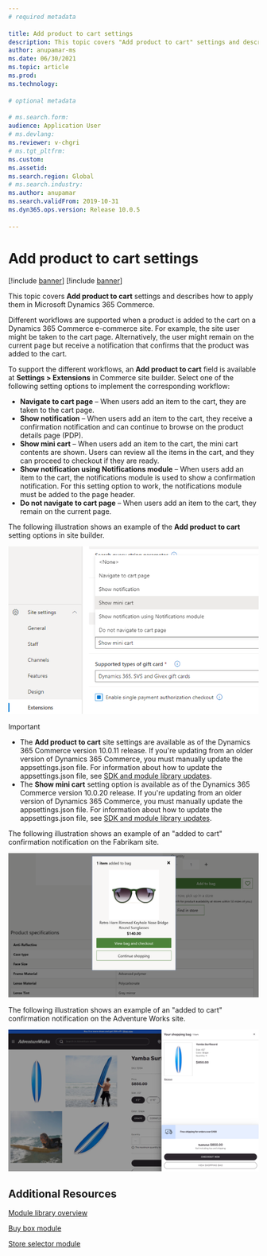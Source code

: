 ```yaml
---
# required metadata

title: Add product to cart settings
description: This topic covers "Add product to cart" settings and describes how to apply them in Microsoft Dynamics 365 Commerce.
author: anupamar-ms
ms.date: 06/30/2021
ms.topic: article
ms.prod: 
ms.technology: 

# optional metadata

# ms.search.form: 
audience: Application User
# ms.devlang: 
ms.reviewer: v-chgri
# ms.tgt_pltfrm: 
ms.custom: 
ms.assetid: 
ms.search.region: Global
# ms.search.industry: 
ms.author: anupamar
ms.search.validFrom: 2019-10-31
ms.dyn365.ops.version: Release 10.0.5

---
```


# Add product to cart settings

[!include [banner](includes/banner.md)]
[!include [banner](includes/preview-banner.md)]

This topic covers **Add product to cart** settings and describes how to apply them in Microsoft Dynamics 365 Commerce.

Different workflows are supported when a product is added to the cart on a Dynamics 365 Commerce e-commerce site. For example, the site user might be taken to the cart page. Alternatively, the user might remain on the current page but receive a notification that confirms that the product was added to the cart.

To support the different workflows, an **Add product to cart** field is available at **Settings \> Extensions** in Commerce site builder. Select one of the following setting options to implement the corresponding workflow:

- **Navigate to cart page** – When users add an item to the cart, they are taken to the cart page.
- **Show notification** – When users add an item to the cart, they receive a confirmation notification and can continue to browse on the product details page (PDP).
- **Show mini cart** – When users add an item to the cart, the mini cart contents are shown. Users can review all the items in the cart, and they can proceed to checkout if they are ready.
- **Show notification using Notifications module** – When users add an item to the cart, the notifications module is used to show a confirmation notification. For this setting option to work, the notifications module must be added to the page header.
- **Do not navigate to cart page** – When users add an item to the cart, they remain on the current page.

The following illustration shows an example of the **Add product to cart** setting options in site builder.

![Example of Add product to cart setting options in site builder](./media/AW_sitesettings.PNG)

> [!IMPORTANT]
> - The **Add product to cart** site settings are available as of the Dynamics 365 Commerce version 10.0.11 release. If you're updating from an older version of Dynamics 365 Commerce, you must manually update the appsettings.json file. For information about how to update the appsettings.json file, see [SDK and module library updates](e-commerce-extensibility/sdk-updates.md#update-the-appsettingsjson-file).
> - The **Show mini cart** setting option is available as of the Dynamics 365 Commerce version 10.0.20 release. If you're updating from an older version of Dynamics 365 Commerce, you must manually update the appsettings.json file. For information about how to update the appsettings.json file, see [SDK and module library updates](e-commerce-extensibility/sdk-updates.md#update-the-appsettingsjson-file).

The following illustration shows an example of an "added to cart" confirmation notification on the Fabrikam site.

![Example of an "added to cart" confirmation notification on the Fabrikam site](./media/ecommerce-addtocart-notifications.PNG)

The following illustration shows an example of an "added to cart" confirmation notification on the Adventure Works site.

![Example of an "added to cart" confirmation notification on the Adventure Works site](./media/AW_minicart.PNG)

## Additional Resources

[Module library overview](starter-kit-overview.md)

[Buy box module](add-buy-box.md)

[Store selector module](store-selector.md)
